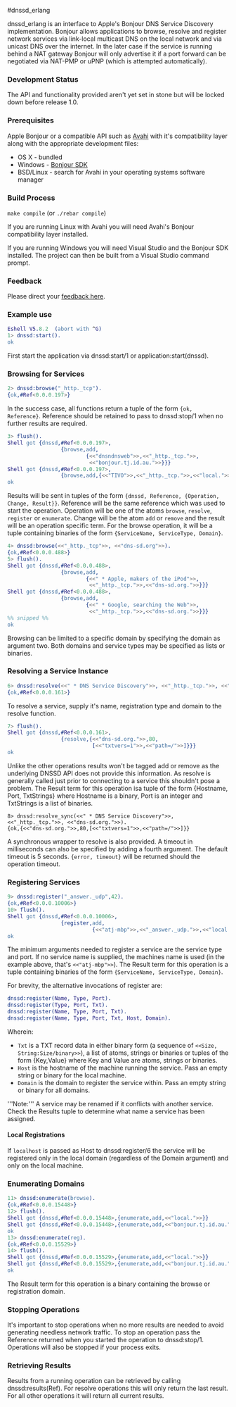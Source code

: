 #dnssd_erlang

dnssd_erlang is an interface to Apple's Bonjour DNS Service Discovery implementation. Bonjour allows applications to browse, resolve and register network services via link-local multicast DNS on the local network and via unicast DNS over the internet. In the later case if the service is running behind a NAT gateway Bonjour will only advertise it if a port forward can be negotiated via NAT-PMP or uPNP (which is attempted automatically).

### Development Status

The API and functionality provided aren't yet set in stone but will be locked down before release 1.0.

### Prerequisites

Apple Bonjour or a compatible API such as [Avahi](http://avahi.org/) with it's compatibility layer along with the appropriate development files:

* OS X - bundled
* Windows - [Bonjour SDK](http://developer.apple.com/opensource/)
* BSD/Linux - search for Avahi in your operating systems software manager

### Build Process

`make compile` (or `./rebar compile`)

If you are running Linux with Avahi you will need Avahi's Bonjour compatibility layer installed.

If you are running Windows you will need Visual Studio and the Bonjour SDK installed. The project can then be built from a Visual Studio command prompt.

### Feedback

Please direct your [feedback here](http://andrew.tj.id.au/email).

### Example use

``` erlang
Eshell V5.8.2  (abort with ^G)
1> dnssd:start().
ok
```

First start the application via dnssd:start/1 or application:start(dnssd).

### Browsing for Services

``` erlang
2> dnssd:browse("_http._tcp").
{ok,#Ref<0.0.0.197>}
```

In the success case, all functions return a tuple of the form `{ok, Reference}`. Reference should be retained to pass to dnssd:stop/1 when no further results are required.

``` erlang
3> flush().
Shell got {dnssd,#Ref<0.0.0.197>,
                 {browse,add,
                         {<<"dnsndnsweb">>,<<"_http._tcp.">>,
                          <<"bonjour.tj.id.au.">>}}}
Shell got {dnssd,#Ref<0.0.0.197>,
                 {browse,add,{<<"TIVO">>,<<"_http._tcp.">>,<<"local.">>}}}
ok
```
Results will be sent in tuples of the form `{dnssd, Reference, {Operation, Change, Result}}`. Reference will be the same reference which was used to start the operation. Operation will be one of the atoms `browse`, `resolve`, `register` or `enumerate`. Change will be the atom `add` or `remove` and the result will be an operation specific term. For the browse operation, it will be a tuple containing binaries of the form `{ServiceName, ServiceType, Domain}`.

``` erlang
4> dnssd:browse(<<"_http._tcp">>, <<"dns-sd.org">>).
{ok,#Ref<0.0.0.488>}
5> flush().
Shell got {dnssd,#Ref<0.0.0.488>,
                 {browse,add,
                         {<<" * Apple, makers of the iPod">>,
                          <<"_http._tcp.">>,<<"dns-sd.org.">>}}}
Shell got {dnssd,#Ref<0.0.0.488>,
                 {browse,add,
                         {<<" * Google, searching the Web">>,
                          <<"_http._tcp.">>,<<"dns-sd.org.">>}}}
%% snipped %%
ok
```

Browsing can be limited to a specific domain by specifying the domain as argument two. Both domains and service types may be specified as lists or binaries.

### Resolving a Service Instance

``` erlang
6> dnssd:resolve(<<" * DNS Service Discovery">>, <<"_http._tcp.">>, <<"dns-sd.org.">>). 
{ok,#Ref<0.0.0.161>}
```

To resolve a service, supply it's name, registration type and domain to the resolve function.

``` erlang
7> flush().
Shell got {dnssd,#Ref<0.0.0.161>,
                 {resolve,{<<"dns-sd.org.">>,80,
                           [<<"txtvers=1">>,<<"path=/">>]}}}
ok
```

Unlike the other operations results won't be tagged add or remove as the underlying DNSSD API does not provide this information. As resolve is generally called just prior to connecting to a service this shouldn't pose a problem. The Result term for this operation isa tuple of the form {Hostname, Port, TxtStrings} where Hostname is a binary, Port is an integer and TxtStrings is a list of binaries.

```
8> dnssd:resolve_sync(<<" * DNS Service Discovery">>, <<"_http._tcp.">>, <<"dns-sd.org.">>).
{ok,{<<"dns-sd.org.">>,80,[<<"txtvers=1">>,<<"path=/">>]}}
```

A synchronous wrapper to resolve is also provided. A timeout in milliseconds can also be specified by adding a fourth argument. The default timeout is 5 seconds. `{error, timeout}` will be returned should the operation timeout.

### Registering Services

``` erlang
9> dnssd:register("_answer._udp",42).
{ok,#Ref<0.0.0.10006>}
10> flush().
Shell got {dnssd,#Ref<0.0.0.10006>,
                 {register,add,
                           {<<"atj-mbp">>,<<"_answer._udp.">>,<<"local.">>}}}
ok
```
The minimum arguments needed to register a service are the service type and port. If no service name is supplied, the machines name is used (in the example above, that's `<<"atj-mbp">>`). The Result term for this operation is a tuple containing binaries of the form `{ServiceName, ServiceType, Domain}`.

For brevity, the alternative invocations of register are:

``` erlang
dnssd:register(Name, Type, Port).
dnssd:register(Type, Port, Txt).
dnssd:register(Name, Type, Port, Txt).
dnssd:register(Name, Type, Port, Txt, Host, Domain).
```
Wherein:

 * `Txt` is a TXT record data in either binary form (a sequence of `<<Size, String:Size/binary>>`), a list of atoms, strings or binaries or tuples of the form {Key,Value} where Key and Value are atoms, strings or binaries.
 * `Host` is the hostname of the machine running the service. Pass an empty string or binary for the local machine.
 * `Domain` is the domain to register the service within. Pass an empty string or binary for all domains.

'''Note:''' A service may be renamed if it conflicts with another service. Check the Results tuple to determine what name a service has been assigned.

#### Local Registrations

If `localhost` is passed as Host to dnssd:register/6 the service will be registered only in the local domain (regardless of the Domain argument) and only on the local machine.

### Enumerating Domains

``` erlang
11> dnssd:enumerate(browse).
{ok,#Ref<0.0.0.15448>}
12> flush().
Shell got {dnssd,#Ref<0.0.0.15448>,{enumerate,add,<<"local.">>}}
Shell got {dnssd,#Ref<0.0.0.15448>,{enumerate,add,<<"bonjour.tj.id.au.">>}}
ok
13> dnssd:enumerate(reg).
{ok,#Ref<0.0.0.15529>}
14> flush().
Shell got {dnssd,#Ref<0.0.0.15529>,{enumerate,add,<<"local.">>}}
Shell got {dnssd,#Ref<0.0.0.15529>,{enumerate,add,<<"bonjour.tj.id.au.">>}}
ok
```

The Result term for this operation is a binary containing the browse or registration domain.

### Stopping Operations

It's important to stop operations when no more results are needed to avoid generating needless network traffic. To stop an operation pass the Reference returned when you started the operation to dnssd:stop/1. Operations will also be stopped if your process exits.

### Retrieving Results

Results from a running operation can be retrieved by calling dnssd:results(Ref). For resolve operations this will only return the last result. For all other operations it will return all current results.